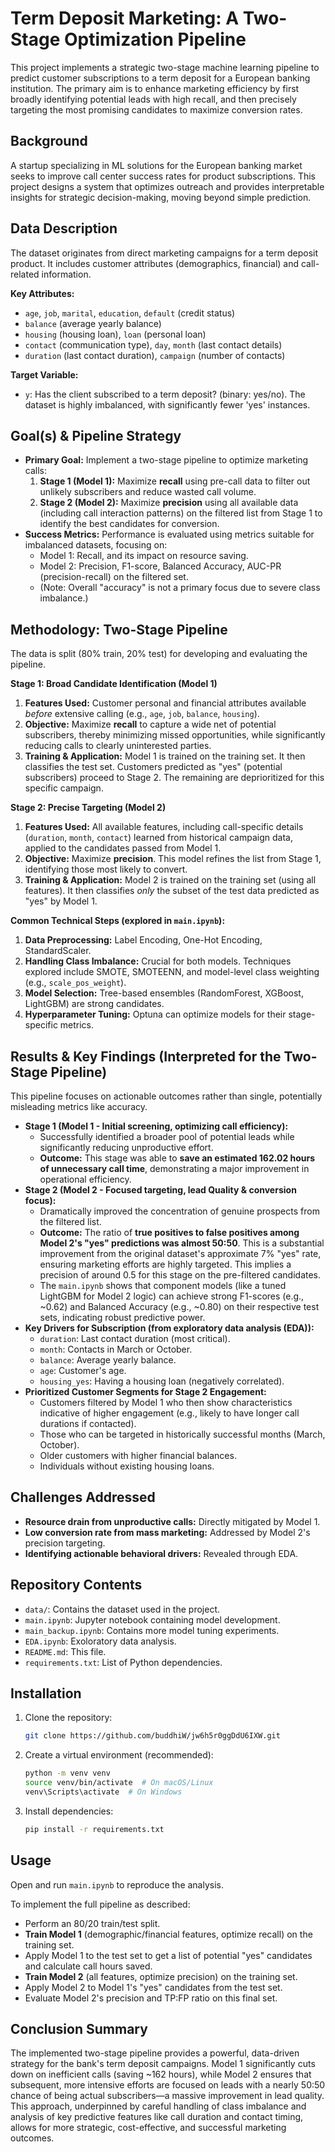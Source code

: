# Term Deposit Marketing: A Two-Stage Optimization Pipeline

This project implements a strategic two-stage machine learning pipeline to predict customer subscriptions to a term deposit for a European banking institution. The primary aim is to enhance marketing efficiency by first broadly identifying potential leads with high recall, and then precisely targeting the most promising candidates to maximize conversion rates.

## Background

A startup specializing in ML solutions for the European banking market seeks to improve call center success rates for product subscriptions. This project designs a system that optimizes outreach and provides interpretable insights for strategic decision-making, moving beyond simple prediction.

## Data Description

The dataset originates from direct marketing campaigns for a term deposit product. It includes customer attributes (demographics, financial) and call-related information.

**Key Attributes:**
* `age`, `job`, `marital`, `education`, `default` (credit status)
* `balance` (average yearly balance)
* `housing` (housing loan), `loan` (personal loan)
* `contact` (communication type), `day`, `month` (last contact details)
* `duration` (last contact duration), `campaign` (number of contacts)

**Target Variable:**
* `y`: Has the client subscribed to a term deposit? (binary: yes/no). The dataset is highly imbalanced, with significantly fewer 'yes' instances.

## Goal(s) & Pipeline Strategy

* **Primary Goal:** Implement a two-stage pipeline to optimize marketing calls:
    1.  **Stage 1 (Model 1):** Maximize **recall** using pre-call data to filter out unlikely subscribers and reduce wasted call volume.
    2.  **Stage 2 (Model 2):** Maximize **precision** using all available data (including call interaction patterns) on the filtered list from Stage 1 to identify the best candidates for conversion.
* **Success Metrics:** Performance is evaluated using metrics suitable for imbalanced datasets, focusing on:
    * Model 1: Recall, and its impact on resource saving.
    * Model 2: Precision, F1-score, Balanced Accuracy, AUC-PR (precision-recall) on the filtered set.
    * (Note: Overall "accuracy" is not a primary focus due to severe class imbalance.)

## Methodology: Two-Stage Pipeline

The data is split (80% train, 20% test) for developing and evaluating the pipeline.

**Stage 1: Broad Candidate Identification (Model 1)**
1.  **Features Used:** Customer personal and financial attributes available *before* extensive calling (e.g., `age`, `job`, `balance`, `housing`).
2.  **Objective:** Maximize **recall** to capture a wide net of potential subscribers, thereby minimizing missed opportunities, while significantly reducing calls to clearly uninterested parties.
3.  **Training & Application:** Model 1 is trained on the training set. It then classifies the test set. Customers predicted as "yes" (potential subscribers) proceed to Stage 2. The remaining are deprioritized for this specific campaign.

**Stage 2: Precise Targeting (Model 2)**
1.  **Features Used:** All available features, including call-specific details (`duration`, `month`, `contact`) learned from historical campaign data, applied to the candidates passed from Model 1.
2.  **Objective:** Maximize **precision**. This model refines the list from Stage 1, identifying those most likely to convert.
3.  **Training & Application:** Model 2 is trained on the training set (using all features). It then classifies *only* the subset of the test data predicted as "yes" by Model 1.

**Common Technical Steps (explored in `main.ipynb`):**
1. **Data Preprocessing:** Label Encoding, One-Hot Encoding, StandardScaler.
2. **Handling Class Imbalance:** Crucial for both models. Techniques explored include SMOTE, SMOTEENN, and model-level class weighting (e.g., `scale_pos_weight`).
3. **Model Selection:** Tree-based ensembles (RandomForest, XGBoost, LightGBM) are strong candidates.
4. **Hyperparameter Tuning:** Optuna can optimize models for their stage-specific metrics.

## Results & Key Findings (Interpreted for the Two-Stage Pipeline)

This pipeline focuses on actionable outcomes rather than single, potentially misleading metrics like accuracy.

* **Stage 1 (Model 1 - Initial screening, optimizing call efficiency):**
    * Successfully identified a broader pool of potential leads while significantly reducing unproductive effort.
    * **Outcome:** This stage was able to **save an estimated 162.02 hours of unnecessary call time**, demonstrating a major improvement in operational efficiency.
* **Stage 2 (Model 2 - Focused targeting, lead Quality & conversion focus):**
    * Dramatically improved the concentration of genuine prospects from the filtered list.
    * **Outcome:** The ratio of **true positives to false positives among Model 2's "yes" predictions was almost 50:50**. This is a substantial improvement from the original dataset's approximate 7% "yes" rate, ensuring marketing efforts are highly targeted. This implies a precision of around 0.5 for this stage on the pre-filtered candidates.
    * The `main.ipynb` shows that component models (like a tuned LightGBM for Model 2 logic) can achieve strong F1-scores (e.g., ~0.62) and Balanced Accuracy (e.g., ~0.80) on their respective test sets, indicating robust predictive power.
* **Key Drivers for Subscription (from exploratory data analysis (EDA)):**
    *  `duration`: Last contact duration (most critical).
    *  `month`: Contacts in March or October.
    *  `balance`: Average yearly balance.
    *  `age`: Customer's age.
    *  `housing_yes`: Having a housing loan (negatively correlated).
* **Prioritized Customer Segments for Stage 2 Engagement:**
    * Customers filtered by Model 1 who then show characteristics indicative of higher engagement (e.g., likely to have longer call durations if contacted).
    * Those who can be targeted in historically successful months (March, October).
    * Older customers with higher financial balances.
    * Individuals without existing housing loans.

## Challenges Addressed

* **Resource drain from unproductive calls:** Directly mitigated by Model 1.
* **Low conversion rate from mass marketing:** Addressed by Model 2's precision targeting.
* **Identifying actionable behavioral drivers:** Revealed through EDA.

## Repository Contents

* `data/`: Contains the dataset used in the project.
* `main.ipynb`: Jupyter notebook containing model development.
* `main_backup.ipynb`: Contains more model tuning experiments.
* `EDA.ipynb`: Exoloratory data analysis.
* `README.md`: This file.
* `requirements.txt`: List of Python dependencies.

## Installation

1.  Clone the repository:

    ```bash
    git clone https://github.com/buddhiW/jw6h5r0ggDdU6IXW.git
    ```

2.  Create a virtual environment (recommended):

    ```bash
    python -m venv venv
    source venv/bin/activate  # On macOS/Linux
    venv\Scripts\activate  # On Windows
    ```

3.  Install dependencies:

    ```bash
    pip install -r requirements.txt
    ```

## Usage

Open and run `main.ipynb` to reproduce the analysis.

To implement the full pipeline as described:
- Perform an 80/20 train/test split.
- **Train Model 1** (demographic/financial features, optimize recall) on the training set.
- Apply Model 1 to the test set to get a list of potential "yes" candidates and calculate call hours saved.
- **Train Model 2** (all features, optimize precision) on the training set.
- Apply Model 2 to Model 1's "yes" candidates from the test set.
- Evaluate Model 2's precision and TP:FP ratio on this final set.

## Conclusion Summary

The implemented two-stage pipeline provides a powerful, data-driven strategy for the bank's term deposit campaigns. Model 1 significantly cuts down on inefficient calls (saving ~162 hours), while Model 2 ensures that subsequent, more intensive efforts are focused on leads with a nearly 50:50 chance of being actual subscribers—a massive improvement in lead quality. This approach, underpinned by careful handling of class imbalance and analysis of key predictive features like call duration and contact timing, allows for more strategic, cost-effective, and successful marketing outcomes.